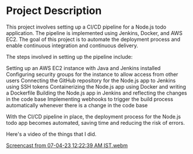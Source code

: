 <h1>Project Description</h1>

This project involves setting up a CI/CD pipeline for a Node.js todo application. The pipeline is implemented using Jenkins, Docker, and AWS EC2. The goal of this project is to automate the deployment process and enable continuous integration and continuous delivery.

The steps involved in setting up the pipeline include:

Setting up an AWS EC2 instance with Java and Jenkins installed
Configuring security groups for the instance to allow access from other users
Connecting the GitHub repository for the Node.js app to Jenkins using SSH tokens
Containerizing the Node.js app using Docker and writing a Dockerfile
Building the Node.js app in Jenkins and reflecting the changes in the code base
Implementing webhooks to trigger the build process automatically whenever there is a change in the code base

With the CI/CD pipeline in place, the deployment process for the Node.js todo app becomes automated, saving time and reducing the risk of errors.

Here's a video of the things that I did.

[Screencast from 07-04-23 12:22:39 AM IST.webm](https://user-images.githubusercontent.com/84857474/235211340-c8222f8f-4d72-46e2-86a1-aeb69044fb23.webm)

